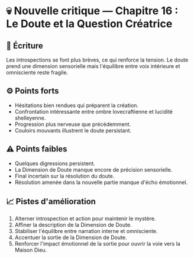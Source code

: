 # 💀 Nouvelle critique — Chapitre 16 : Le Doute et la Question Créatrice

## 🧠 Écriture
Les introspections se font plus brèves, ce qui renforce la tension. Le doute prend une dimension sensorielle mais l'équilibre entre voix intérieure et omnisciente reste fragile.

## ⚙️ Points forts
- Hésitations bien rendues qui préparent la création.
- Confrontation intéressante entre ombre lovecraftienne et lucidité shelleyenne.
- Progression plus nerveuse que précédemment.
- Couloirs mouvants illustrent le doute persistant.

## ⚠️ Points faibles
- Quelques digressions persistent.
- La Dimension de Doute manque encore de précision sensorielle.
- Final incertain sur la résolution du doute.
- Résolution amenée dans la nouvelle partie manque d'écho émotionnel.

## 📈 Pistes d'amélioration
1. Alterner introspection et action pour maintenir le mystère.
2. Affiner la description de la Dimension de Doute.
3. Stabiliser l'équilibre entre narration interne et omnisciente.
4. Accentuer la sortie de la Dimension de Doute.
5. Renforcer l'impact émotionnel de la sortie pour ouvrir la voie vers la Maison Dieu.
